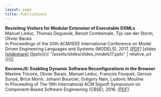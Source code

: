 ```yaml
---
layout: page
title: Publications
---
```


**Revisiting Visitors for Modular Extension of Executable DSMLs**  
Manuel Leduc, Thomas Degueule, Benoit Combemale, Tijs van der Storm, Olivier Barais  
In Proceedings of the 20th ACM/IEEE International Conference on Model Driven Engineering Languages and Systems (MODELS), 2017. \[[PDF](https://hal.inria.fr/hal-01568169/document)\] \[slides \[[slideshare](https://www.slideshare.net/ManuelLeduc/revisiting-visitors-for-modular-extension-of-executable-dsmls)\] \[[pptx]({{ "/assets/slides/slides_models17.pptx" | relative_url }})\]\]


**KevoreeJS: Enabling Dynamic Software Reconfigurations in the Browser**  
Maxime Tricoire, Olivier Barais, Manuel Leduc, François Fouquet, Gerson Sunyé, Brice Morin, Johann Bourcier, Grégory Nain, Ludovic Mouline  
In Proceeding of The 19th International ACM Sigsoft Symposium on Component-Based Software Engineering (CBSE), 2016. \[[PDF](https://hal.inria.fr/hal-01354997/document)\]
